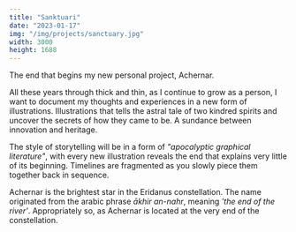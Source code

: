 ```yaml
---
title: "Sanktuari"
date: "2023-01-17"
img: "/img/projects/sanctuary.jpg"
width: 3000
height: 1688
---
```


The end that begins my new personal project, Achernar.

All these years through thick and thin, as I continue to grow as a person, I want to document my thoughts and experiences in a new form of illustrations. Illustrations that tells the astral tale of two kindred spirits and uncover the secrets of how they came to be. A sundance between innovation and heritage.

The style of storytelling will be in a form of _"apocalyptic graphical literature"_, with every new illustration reveals the end that explains very little of its beginning. Timelines are fragmented as you slowly piece them together back in sequence.

Achernar is the brightest star in the Eridanus constellation. The name originated from the arabic phrase _ākhir an-nahr_, meaning _'the end of the river'_. Appropriately so, as Achernar is located at the very end of the constellation.
